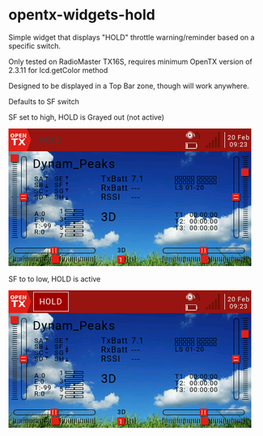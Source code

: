# opentx-widgets-hold

Simple widget that displays "HOLD" throttle warning/reminder based on a specific switch.

Only tested on RadioMaster TX16S, requires minimum OpenTX version of 2.3.11 for lcd.getColor method

Designed to be displayed in a Top Bar zone, though will work anywhere.

Defaults to SF switch

SF set to high, HOLD is Grayed out (not active)

![ScreenShot](tx-throttle-hold-off.png)

SF to to low, HOLD is active

![ScreenShot](tx-throttle-hold.png)
